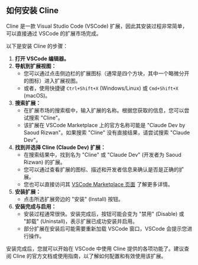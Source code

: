 ## 如何安装 Cline

Cline 是一款 Visual Studio Code (VSCode) 扩展，因此其安装过程非常简单，可以直接通过 VSCode 的扩展市场完成。

以下是安装 Cline 的步骤：

1.  **打开 VSCode 编辑器。**
2.  **导航到扩展视图：**
    *   您可以通过点击侧边栏的扩展图标（通常是四个方块，其中一个略微分开的图标）进入扩展视图。
    *   或者，使用快捷键 `Ctrl+Shift+X` (Windows/Linux) 或 `Cmd+Shift+X` (macOS)。
3.  **搜索扩展：**
    *   在扩展市场的搜索框中，输入扩展的名称。根据您获取的信息，您可以尝试搜索 "Cline"。
    *   该扩展在 VSCode Marketplace 上的官方名称可能是 "Claude Dev by Saoud Rizwan"。如果搜索 "Cline" 没有直接结果，请尝试搜索 "Claude Dev"。
4.  **找到并选择 Cline (Claude Dev) 扩展：**
    *   在搜索结果中，找到名为 "Cline" 或 "Claude Dev" (开发者为 Saoud Rizwan) 的扩展。
    *   您可以通过查看扩展的图标、描述和开发者信息来确认是否是正确的扩展。
    *   您也可以直接访问其 [VSCode Marketplace 页面](https://marketplace.visualstudio.com/items?itemName=saoudrizwan.claude-dev) 了解更多详情。
5.  **安装扩展：**
    *   点击所选扩展旁边的 "安装" (Install) 按钮。
6.  **安装完成与启用：**
    *   安装过程通常很快。安装完成后，按钮可能会变为 "禁用" (Disable) 或 "卸载" (Uninstall)，表示扩展已成功安装并启用。
    *   部分扩展在安装后可能需要重新加载 VSCode 窗口，VSCode 会提示您进行操作。

安装完成后，您就可以开始在 VSCode 中使用 Cline 提供的各项功能了。建议查阅 Cline 的官方文档或使用指南，以了解如何配置和有效使用该扩展。
